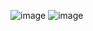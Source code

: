 ![image](https://github.com/user-attachments/assets/786cbdef-2774-49f2-a2de-cc9caaf63e8f)
![image](https://github.com/user-attachments/assets/1959eac0-bb3d-4d0c-bd69-903c92841c7e)
